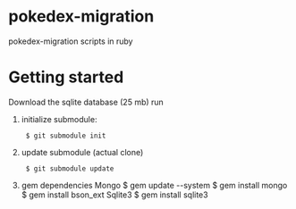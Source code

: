 pokedex-migration
=================

pokedex-migration scripts in ruby

# Getting started

Download the sqlite database (25 mb) run

1. initialize submodule:

        $ git submodule init

2. update submodule (actual clone)

        $ git submodule update

3. gem dependencies
	Mongo
	$ gem update --system
	$ gem install mongo
	$ gem install bson_ext
	Sqlite3
	$ gem install sqlite3
	
